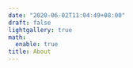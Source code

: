 ```yaml
---
date: "2020-06-02T11:04:49+08:00"
draft: false
lightgallery: true
math:
  enable: true
title: About
---
```

